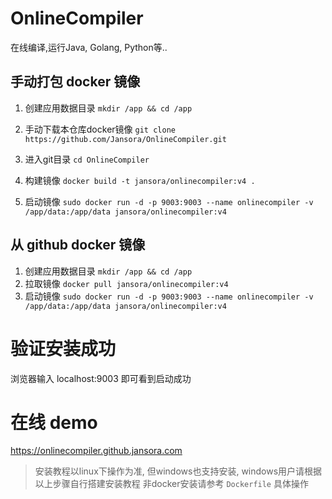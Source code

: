 # OnlineCompiler
在线编译,运行Java, Golang, Python等..

## 手动打包 docker 镜像

1. 创建应用数据目录 `mkdir /app && cd /app`

2. 手动下载本仓库docker镜像 `git clone https://github.com/Jansora/OnlineCompiler.git`

3. 进入git目录 `cd OnlineCompiler`

4. 构建镜像 `docker build -t jansora/onlinecompiler:v4 .`

5. 启动镜像 `sudo docker run -d -p 9003:9003 --name onlinecompiler -v /app/data:/app/data jansora/onlinecompiler:v4`

## 从 github docker 镜像

1. 创建应用数据目录 `mkdir /app && cd /app`
2. 拉取镜像 `docker pull jansora/onlinecompiler:v4`
3. 启动镜像 `sudo docker run -d -p 9003:9003 --name onlinecompiler -v /app/data:/app/data jansora/onlinecompiler:v4`


# 验证安装成功

浏览器输入 localhost:9003 即可看到启动成功

# 在线 demo
https://onlinecompiler.github.jansora.com


> 安装教程以linux下操作为准, 但windows也支持安装, windows用户请根据以上步骤自行搭建安装教程
> 非docker安装请参考 `Dockerfile` 具体操作

